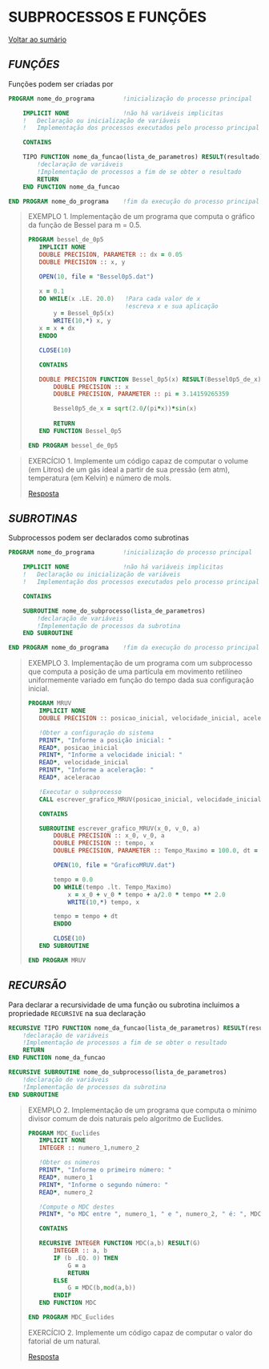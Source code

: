 # **SUBPROCESSOS E FUNÇÕES**

[Voltar ao sumário](../../README.md)

## ***FUNÇÕES***

Funções podem ser criadas por

```fortran
PROGRAM nome_do_programa        !inicialização do processo principal

    IMPLICIT NONE               !não há variáveis implicitas
    !   Declaração ou inicialização de variáveis
    !   Implementação dos processos executados pelo processo principal

    CONTAINS

    TIPO FUNCTION nome_da_funcao(lista_de_parametros) RESULT(resultado)
        !declaração de variáveis
        !Implementação de processos a fim de se obter o resultado
        RETURN
    END FUNCTION nome_da_funcao

END PROGRAM nome_do_programa    !fim da execução do processo principal
```

>EXEMPLO 1. Implementação de um programa que computa o gráfico da função de Bessel para m = 0.5.
>```fortran
>PROGRAM bessel_de_0p5
>    IMPLICIT NONE
>    DOUBLE PRECISION, PARAMETER :: dx = 0.05
>    DOUBLE PRECISION :: x, y
>
>    OPEN(10, file = "Bessel0p5.dat")
>
>    x = 0.1
>    DO WHILE(x .LE. 20.0)   !Para cada valor de x
>                            !escreva x e sua aplicação
>        y = Bessel_0p5(x)
>        WRITE(10,*) x, y
>    x = x + dx
>    ENDDO
>
>    CLOSE(10)
>
>    CONTAINS
>
>    DOUBLE PRECISION FUNCTION Bessel_0p5(x) RESULT(Bessel0p5_de_x)
>        DOUBLE PRECISION :: x
>        DOUBLE PRECISION, PARAMETER :: pi = 3.14159265359
>
>        Bessel0p5_de_x = sqrt(2.0/(pi*x))*sin(x)
>    
>        RETURN
>    END FUNCTION Bessel_0p5
>
>END PROGRAM bessel_de_0p5
>```

> EXERCÍCIO 1. Implemente um código capaz de computar o volume (em Litros) de um gás ideal a partir de sua pressão (em atm), temperatura (em Kelvin) e número de mols.
>
>[Resposta](./programas/gas_ideal.f95)

## ***SUBROTINAS***

Subprocessos podem ser declarados como subrotinas

```fortran
PROGRAM nome_do_programa        !inicialização do processo principal

    IMPLICIT NONE               !não há variáveis implicitas
    !   Declaração ou inicialização de variáveis
    !   Implementação dos processos executados pelo processo principal

    CONTAINS

    SUBROUTINE nome_do_subprocesso(lista_de_parametros)
        !declaração de variáveis
        !Implementação de processos da subrotina
    END SUBROUTINE

END PROGRAM nome_do_programa    !fim da execução do processo principal
```

>EXEMPLO 3. Implementação de um programa com um subprocesso que computa a posição de uma partícula em movimento retilíneo uniformemente variado em função do tempo dada sua configuração inicial.
>```fortran
>PROGRAM MRUV
>    IMPLICIT NONE
>    DOUBLE PRECISION :: posicao_inicial, velocidade_inicial, aceleracao
>
>    !Obter a configuração do sistema
>    PRINT*, "Informe a posição inicial: "
>    READ*, posicao_inicial
>    PRINT*, "Informe a velocidade inicial: "
>    READ*, velocidade_inicial
>    PRINT*, "Informe a aceleração: "
>    READ*, aceleracao
>
>    !Executar o subprocesso
>    CALL escrever_grafico_MRUV(posicao_inicial, velocidade_inicial, aceleracao);
>
>    CONTAINS
>
>    SUBROUTINE escrever_grafico_MRUV(x_0, v_0, a)
>        DOUBLE PRECISION :: x_0, v_0, a
>        DOUBLE PRECISION :: tempo, x
>        DOUBLE PRECISION, PARAMETER :: Tempo_Maximo = 100.0, dt = 0.5
>
>        OPEN(10, file = "GraficoMRUV.dat")
>
>        tempo = 0.0
>        DO WHILE(tempo .lt. Tempo_Maximo)
>            x = x_0 + v_0 * tempo + a/2.0 * tempo ** 2.0
>            WRITE(10,*) tempo, x
>
>        tempo = tempo + dt
>        ENDDO
>
>        CLOSE(10)
>    END SUBROUTINE 
>
>END PROGRAM MRUV
>```

## ***RECURSÃO***

Para declarar a recursividade de uma função ou subrotina incluimos a propriedade `RECURSIVE` na sua declaração


```fortran
RECURSIVE TIPO FUNCTION nome_da_funcao(lista_de_parametros) RESULT(resultado)
    !declaração de variáveis
    !Implementação de processos a fim de se obter o resultado
    RETURN
END FUNCTION nome_da_funcao
```

```fortran
RECURSIVE SUBROUTINE nome_do_subprocesso(lista_de_parametros)
    !declaração de variáveis
    !Implementação de processos da subrotina
END SUBROUTINE
```

>EXEMPLO 2. Implementação de um programa que computa o mínimo divisor comum de dois naturais pelo algoritmo de Euclides.
>```fortran
>PROGRAM MDC_Euclides
>    IMPLICIT NONE
>    INTEGER :: numero_1,numero_2
>
>    !Obter os números
>    PRINT*, "Informe o primeiro número: "
>    READ*, numero_1
>    PRINT*, "Informe o segundo número: "
>    READ*, numero_2
>
>    !Compute o MDC destes
>    PRINT*, "o MDC entre ", numero_1, " e ", numero_2, " é: ", MDC(numero_1,numero_2)
>
>    CONTAINS
>
>    RECURSIVE INTEGER FUNCTION MDC(a,b) RESULT(G)
>        INTEGER :: a, b
>        IF (b .EQ. 0) THEN
>            G = a
>            RETURN
>        ELSE
>            G = MDC(b,mod(a,b))
>        ENDIF
>    END FUNCTION MDC
>
>END PROGRAM MDC_Euclides
>```
> EXERCÍCIO 2. Implemente um código capaz de computar o valor do fatorial de um natural.
>
>[Resposta](./programas/fatorial.f95)
